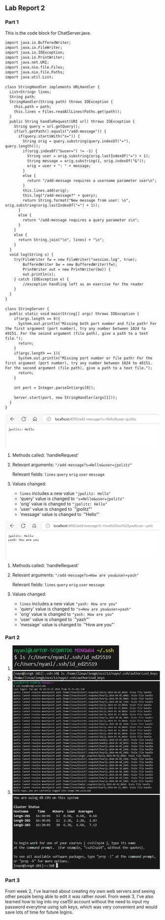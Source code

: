## Lab Report 2
### Part 1
This is the code block for ChatServer.java.
```
import java.io.BufferedWriter;
import java.io.FileWriter;
import java.io.IOException;
import java.io.PrintWriter;
import java.net.URI;
import java.nio.file.Files;
import java.nio.file.Paths;
import java.util.List;

class StringHandler implements URLHandler {
  List<String> lines;
  String path;
  StringHandler(String path) throws IOException {
    this.path = path;
    this.lines = Files.readAllLines(Paths.get(path));
  }
  public String handleRequest(URI url) throws IOException {
    String query = url.getQuery();
    if(url.getPath().equals("/add-message")) {
      if(query.startsWith("s=")) {
        String orig = query.substring(query.indexOf("="), query.length());
        if(orig.indexOf("&user=") != -1) {
          String user = orig.substring(orig.lastIndexOf("=") + 1);
          String message = orig.substring(1, orig.indexOf("&")); 
          orig = user + ": " + message; 
        } 
        else {
          return "/add-message requires a username parameter user\n";
        }
        this.lines.add(orig);
        this.log("/add-message?" + query);
        return String.format("New message from user: \n", orig.substring(orig.lastIndexOf("=") + 1));
      }
      else {
        return "/add-message requires a query parameter s\n";
      }
    }
    else {
      return String.join("\n", lines) + "\n";
    }
  }
  void log(String s) {
    try(FileWriter fw = new FileWriter("session.log", true);
        BufferedWriter bw = new BufferedWriter(fw);
        PrintWriter out = new PrintWriter(bw)) {
        out.println(s);
    } catch (IOException e) {
        //exception handling left as an exercise for the reader
    }
  }
}

class StringServer {
  public static void main(String[] args) throws IOException {
    if(args.length == 0){
      System.out.println("Missing both port number and file path! For the first argument (port number), try any number between 1024 to 49151. For the second argument (file path), give a path to a text file.");
      return;
    }
    if(args.length == 1){
      System.out.println("Missing port number or file path! For the first argument (port number), try any number between 1024 to 49151. For the second argument (file path), give a path to a text file.");
      return;
    }

    int port = Integer.parseInt(args[0]);

    Server.start(port, new StringHandler(args[1]));
  }
}
```
![Image](1.png)
1. Methods called: 'handleRequest'
2. Relevant arguments: `"/add-message?s=Hello&user=jpolitz"`

   Relevant fields: `lines` `query` `orig` `user` `message` 
3. Values changed:
   * `lines` includes a new value `"jpolitz: Hello"`
   * 'query' value is changed to `"s=Hello&user=jpolitz"`
   * 'orig' value is changed to `"jpolitz: Hello"`
   * 'user' value is changed to `"jpolitz"'
   * 'message' value is changed to `"Hello"'
  
![Image](2.png)
1. Methods called: 'handleRequest'
2. Relevant arguments: `"/add-message?s=How are you&user=yash"`

   Relevant fields: `lines` `query` `orig` `user` `message` 
3. Values changed:
   * `lines` includes a new value `"yash: How are you"`
   * 'query' value is changed to `"s=How are you&user=yash"`
   * 'orig' value is changed to `"yash: How are you"`
   * 'user' value is changed to `"yash"'
   * 'message' value is changed to `"How are you"'

### Part 2
1. ![Image](3.png)
2. ![Image](4.png)
3. ![Image](5.png)![Image](6.png)

### Part 3
From week 2, I've learned about creating my own web servers and seeing other people being able to edit it was rather novel. From week 3, I've also learned how to log into my cse15l account without the need to input my password everytime using ssh keys, which was very convenient and would save lots of time for future logins. 
